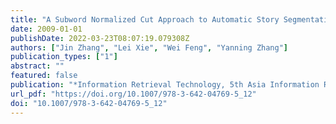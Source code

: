 ```yaml
---
title: "A Subword Normalized Cut Approach to Automatic Story Segmentation of Chinese Broadcast News (AIRS 2009, 2009)"
date: 2009-01-01
publishDate: 2022-03-23T08:07:19.079308Z
authors: ["Jin Zhang", "Lei Xie", "Wei Feng", "Yanning Zhang"]
publication_types: ["1"]
abstract: ""
featured: false
publication: "*Information Retrieval Technology, 5th Asia Information Retrieval Symposium, AIRS 2009, Sapporo, Japan, October 21-23, 2009. Proceedings*"
url_pdf: "https://doi.org/10.1007/978-3-642-04769-5_12"
doi: "10.1007/978-3-642-04769-5_12"
---
```


